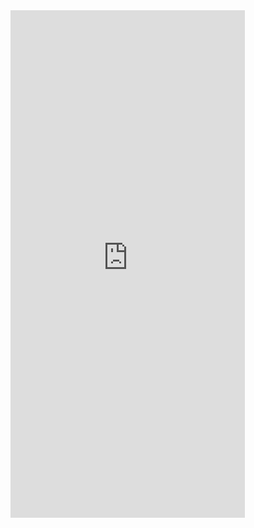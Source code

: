<iframe width="375" height="812" src="https://xd.adobe.com/embed/c28946d1-0d11-4bbe-809b-6b0df54ad1df-97da/?fullscreen" frameborder="0" allowfullscreen></iframe>
